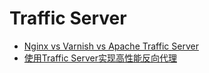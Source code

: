 # Traffic Server

- [Nginx vs Varnish vs Apache Traffic Server](https://www.bizety.com/2016/01/07/nginx-vs-varnish-vs-apache-traffic-server-high-level-comparison/)
- [使用Traffic Server实现高性能反向代理](https://qing.su/article/traffic-server-reverse-proxy.html)

